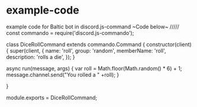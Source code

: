 # example-code
example code for Baltic bot in discord.js-command
~Code below~
\/\/\/\/\/
const commando = require('discord.js-commando');

class DiceRollCommand extends commando.Command {
  constructor(client) {
    super(client, {
      name: 'roll',
      group: 'random',
      memberName: 'roll',
      description: 'rolls a die',
    });
  }

  async run(message, args) {
    var roll = Math.floor(Math.random() * 6) + 1;
    message.channel.send("You rolled a " +roll);
  }

}

module.exports = DiceRollCommand;
